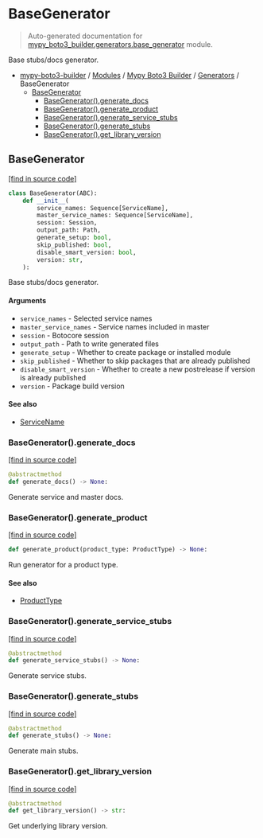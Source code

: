 # BaseGenerator

> Auto-generated documentation for [mypy_boto3_builder.generators.base_generator](https://github.com/vemel/mypy_boto3_builder/blob/master/mypy_boto3_builder/generators/base_generator.py) module.

Base stubs/docs generator.

- [mypy-boto3-builder](../../README.md#mypy_boto3_builder) / [Modules](../../MODULES.md#mypy-boto3-builder-modules) / [Mypy Boto3 Builder](../index.md#mypy-boto3-builder) / [Generators](index.md#generators) / BaseGenerator
    - [BaseGenerator](#basegenerator)
        - [BaseGenerator().generate_docs](#basegeneratorgenerate_docs)
        - [BaseGenerator().generate_product](#basegeneratorgenerate_product)
        - [BaseGenerator().generate_service_stubs](#basegeneratorgenerate_service_stubs)
        - [BaseGenerator().generate_stubs](#basegeneratorgenerate_stubs)
        - [BaseGenerator().get_library_version](#basegeneratorget_library_version)

## BaseGenerator

[[find in source code]](https://github.com/vemel/mypy_boto3_builder/blob/master/mypy_boto3_builder/generators/base_generator.py#L17)

```python
class BaseGenerator(ABC):
    def __init__(
        service_names: Sequence[ServiceName],
        master_service_names: Sequence[ServiceName],
        session: Session,
        output_path: Path,
        generate_setup: bool,
        skip_published: bool,
        disable_smart_version: bool,
        version: str,
    ):
```

Base stubs/docs generator.

#### Arguments

- `service_names` - Selected service names
- `master_service_names` - Service names included in master
- `session` - Botocore session
- `output_path` - Path to write generated files
- `generate_setup` - Whether to create package or installed module
- `skip_published` - Whether to skip packages that are already published
- `disable_smart_version` - Whether to create a new postrelease if version is already published
- `version` - Package build version

#### See also

- [ServiceName](../service_name.md#servicename)

### BaseGenerator().generate_docs

[[find in source code]](https://github.com/vemel/mypy_boto3_builder/blob/master/mypy_boto3_builder/generators/base_generator.py#L93)

```python
@abstractmethod
def generate_docs() -> None:
```

Generate service and master docs.

### BaseGenerator().generate_product

[[find in source code]](https://github.com/vemel/mypy_boto3_builder/blob/master/mypy_boto3_builder/generators/base_generator.py#L99)

```python
def generate_product(product_type: ProductType) -> None:
```

Run generator for a product type.

#### See also

- [ProductType](../constants.md#producttype)

### BaseGenerator().generate_service_stubs

[[find in source code]](https://github.com/vemel/mypy_boto3_builder/blob/master/mypy_boto3_builder/generators/base_generator.py#L86)

```python
@abstractmethod
def generate_service_stubs() -> None:
```

Generate service stubs.

### BaseGenerator().generate_stubs

[[find in source code]](https://github.com/vemel/mypy_boto3_builder/blob/master/mypy_boto3_builder/generators/base_generator.py#L79)

```python
@abstractmethod
def generate_stubs() -> None:
```

Generate main stubs.

### BaseGenerator().get_library_version

[[find in source code]](https://github.com/vemel/mypy_boto3_builder/blob/master/mypy_boto3_builder/generators/base_generator.py#L54)

```python
@abstractmethod
def get_library_version() -> str:
```

Get underlying library version.
